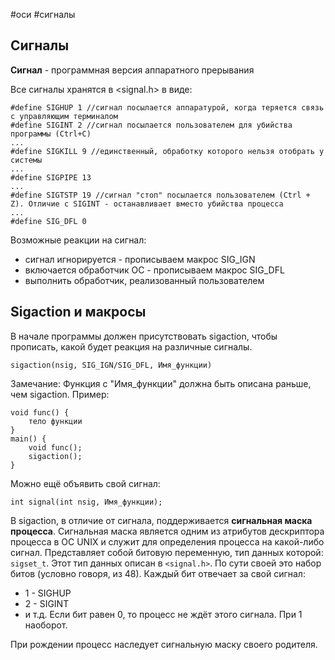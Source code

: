 #оси #сигналы 
## Сигналы
**Сигнал** - программная версия аппаратного прерывания

Все сигналы хранятся в <signal.h> в виде:
```
#define SIGHUP 1 //сигнал посылается аппаратурой, когда теряется связь с управляющим терминалом
#define SIGINT 2 //сигнал посылается пользователем для убийства программы (Ctrl+C)
...
#define SIGKILL 9 //единственный, обработку которого нельзя отобрать у системы
...
#define SIGPIPE 13
...
#define SIGTSTP 19 //сигнал "стоп" посылается пользователем (Ctrl + Z). Отличие с SIGINT - останавливает вместо убийства процесса
...
#define SIG_DFL 0
```

Возможные реакции на сигнал:
- сигнал игнорируется - прописываем макрос SIG_IGN
- включается обработчик ОС - прописываем макрос SIG_DFL
- выполнить обработчик, реализованный пользователем

## Sigaction и макросы
В начале программы должен присутствовать sigaction, чтобы прописать, какой будет реакция на различные сигналы.
```
sigaction(nsig, SIG_IGN/SIG_DFL, Имя_функции)
```

Замечание: Функция с "Имя_функции" должна быть описана раньше, чем sigaction. Пример:
```
void func() {
	тело функции
}
main() {
	void func();
	sigaction();
}
```

Можно ещё объявить свой сигнал:
```
int signal(int nsig, Имя_функции);
```

В sigaction, в отличие от сигнала, поддерживается **сигнальная маска процесса**.
Сигнальная маска является одним из атрибутов дескриптора процесса в ОС UNIX и служит для определения процесса на какой-либо сигнал. Представляет собой битовую переменную, тип данных которой: `sigset_t`. Этот тип данных описан в `<signal.h>`. По сути своей это набор битов (условно говоря, из 48). Каждый бит отвечает за свой сигнал:
- 1 - SIGHUP
- 2 - SIGINT
- и т.д.
Если бит равен 0, то процесс не ждёт этого сигнала. При 1 наоборот.

При рождении процесс наследует сигнальную маску своего родителя.